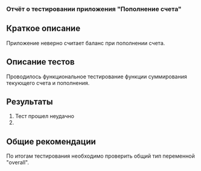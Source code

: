 ### Отчёт о тестировании приложения "Пополнение счета"

## Краткое описание

Приложение неверно считает баланс при пополнении счета.

## Описание тестов

Проводилось функциональное тестирование функции суммирования текующего счета и пополнения.

## Результаты

1. Тест прошел неудачно
1. 

## Общие рекомендации

По итогам тестирования необходимо проверить общий тип переменной "overall".
